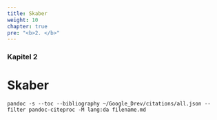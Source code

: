 ```yaml
---
title: Skaber
weight: 10
chapter: true
pre: "<b>2. </b>"
---
```


### Kapitel 2

# Skaber

```
pandoc -s --toc --bibliography ~/Google_Drev/citations/all.json --filter pandoc-citeproc -M lang:da filename.md
```
